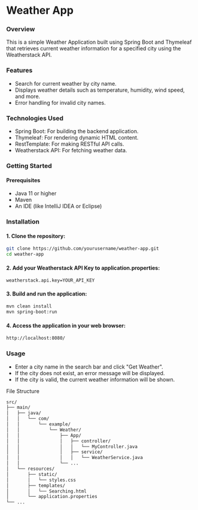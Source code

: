 # Weather App
### Overview
This is a simple Weather Application built using Spring Boot and Thymeleaf that retrieves current weather information for a specified city using the Weatherstack API.

### Features
- Search for current weather by city name.
- Displays weather details such as temperature, humidity, wind speed, and more.
- Error handling for invalid city names.

### Technologies Used
- Spring Boot: For building the backend application.
- Thymeleaf: For rendering dynamic HTML content.
- RestTemplate: For making RESTful API calls.
- Weatherstack API: For fetching weather data.

### Getting Started
#### Prerequisites
- Java 11 or higher
- Maven
- An IDE (like IntelliJ IDEA or Eclipse)

### Installation
#### 1. Clone the repository:
```bash
git clone https://github.com/yourusername/weather-app.git
cd weather-app
```
#### 2. Add your Weatherstack API Key to application.properties:
```properties
weatherstack.api.key=YOUR_API_KEY
```
#### 3. Build and run the application:
```bash
mvn clean install
mvn spring-boot:run
```
#### 4. Access the application in your web browser:
```bash
http://localhost:8080/
```
### Usage
- Enter a city name in the search bar and click "Get Weather".
- If the city does not exist, an error message will be displayed.
- If the city is valid, the current weather information will be shown.

File Structure
```bash
src/
├── main/
│   ├── java/
│   │   └── com/
│   │       └── example/
│   │           └── Weather/
│   │               ├── App/
│   │               │   ├── controller/
│   │               │   │   └── MyController.java
│   │               │   ├── service/
│   │               │   │   └── WeatherService.java
│   │               └── ...
│   └── resources/
│       ├── static/
│       │   └── styles.css
│       ├── templates/
│       │   └── Searching.html
│       └── application.properties
└── ...
```


